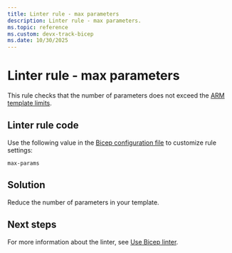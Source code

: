 ```yaml
---
title: Linter rule - max parameters
description: Linter rule - max parameters.
ms.topic: reference
ms.custom: devx-track-bicep
ms.date: 10/30/2025
---
```


# Linter rule - max parameters

This rule checks that the number of parameters does not exceed the [ARM template limits](../templates/best-practices.md#template-limits).

## Linter rule code

Use the following value in the [Bicep configuration file](bicep-config-linter.md) to customize rule settings:

`max-params`

## Solution

Reduce the number of parameters in your template.

## Next steps

For more information about the linter, see [Use Bicep linter](./linter.md).
